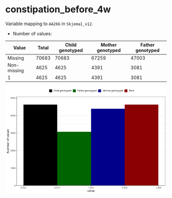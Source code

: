 # constipation_before_4w
Variable mapping to `AA266` in `Skjema1_v12`.
- Number of values:

| Value | Total | Child genotyped | Mother genotyped | Father genotyped |
| ----- | ----- | --------------- | ---------------- | ---------------- |
| Missing | 70683 | 70683 | 67259 | 47003 |
| Non-missing | 4625 | 4625 | 4391 | 3081 |
| 1 | 4625 | 4625 | 4391 | 3081 |



![](constipation_before_4w_n.png)



